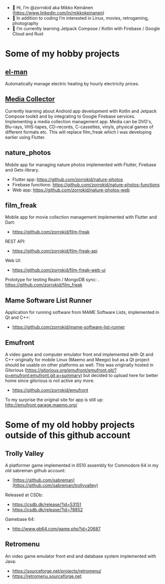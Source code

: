 - 👋 Hi, I’m @zorrokid aka Mikko Keinänen (https://www.linkedin.com/in/mikkokeinanen)
- 👀 In addition to coding I’m interested in Linux, movies, retrogaming, photography
- 🌱 I’m currently learning Jetpack Compose / Kotlin with Firebase / Google Cloud and Rust

# Some of my hobby projects

## [el-man](https://github.com/zorrokid/el-man)

Automatically manage electric heating by hourly electricity prices.

## [Media Collector](https://github.com/zorrokid/MediaCollector)

Currently learning about Android app development with Kotlin and Jetpack Compose toolkit and by integrating to Google Firebase services. Implementing a media collection management app. Media can be DVD's, Blu-rays, VHS-tapes, CD-records, C-cassettes, vinyls, physical games of different formats etc. This will replace film_freak which I was developing earlier using Flutter.

## nature_photos

Mobile app for managing nature photos implemented with Flutter, Firebase and Getx-library.
- Flutter app: https://github.com/zorrokid/nature-photos
- Firebase functions: https://github.com/zorrokid/nature-photos-functions
- Web app: https://github.com/zorrokid/nature-photos-web

## film_freak

Mobile app for movie collection management implemented with Flutter and Dart: 
- https://github.com/zorrokid/film-freak

REST API: 
- https://github.com/zorrokid/film-freak-api

Web UI: 
- https://github.com/zorrokid/film-freak-web-ui

Prototype for testing Realm / MongoDB sync: 
. https://github.com/zorrokid/film_freak

## Mame Software List Runner

Application for running software from MAME Software Lists, implemented in Qt and C++: 
- https://github.com/zorrokid/mame-software-list-runner

## Emufront

A video game and computer emulator front end implemented with Qt and C++ originally for mobile Linux (Maemo and Meego) but as a Qt project should be usable on other platforms as well. This was originally hosted in Gitorious (https://gitorious.org/emufront/emufront.git/?p=emufront:emufront.git;a=summary) but decided to upload here for better home since gitorious is not active any more.

- https://github.com/zorrokid/emufront

To my surprise the original site for app is still up: http://emufront.garage.maemo.org/

# Some of my old hobby projects outside of this github account

## Trolly Valley 

A platformer game implemented in 6510 assembly for Commodore 64 in my old sabreman github account:
- [https://github.com/sabreman](https://github.com/sabreman/trollyvalley)

Released at CSDb:
- https://csdb.dk/release/?id=53151
- https://csdb.dk/release/?id=78852

Gamebase 64:
- http://www.gb64.com/game.php?id=20687

## Retromenu

An video game emulator front end and database system implemented with Java:
- https://sourceforge.net/projects/retromenu/ 
- https://retromenu.sourceforge.net


<!---
zorrokid/zorrokid is a ✨ special ✨ repository because its `README.md` (this file) appears on your GitHub profile.
You can click the Preview link to take a look at your changes.
--->
